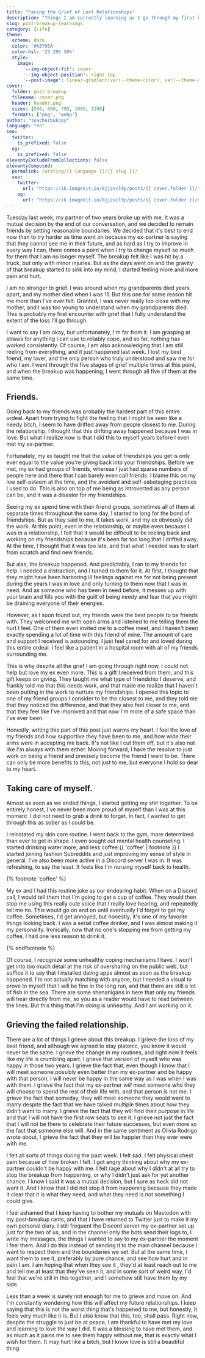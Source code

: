 ```yaml
---
title: "Facing the Grief of Lost Relationships"
description: "Things I am currently learning as I go through my first breakup."
slug: post-breakup-learnings
category: [Life]
theme:
  scheme: dark
  color: '#A3795A'
  color-hsl: '25 29% 50%'
  style:
    image:
      '--img-object-fit': cover
      '--img-object-position': right top
      '--post-image': linear-gradient(var(--theme-color), var(--theme-color))
cover:
  folder: post-breakup
  filename: cover.png
  header: header.png
  sizes: [500, 600, 700, 1000, 1280]
  formats: ['png', 'webp']
author: "teacherbuknoy"
language: "en"
seo:
  twitter:
    is_prefixed: false
  og:
    is_prefixed: false
eleventyExcludeFromCollections: false
eleventyComputed:
  permalink: /writing/{{ language }}/{{ slug }}/
  seo:
    twitter:
      url: "https://ik.imagekit.io/8jjzxcl9p/posts/{{ cover.folder }}/twitter.png"
    og:
      url: "https://ik.imagekit.io/8jjzxcl9p/posts/{{ cover.folder }}/og.png"
---
```


Tuesday last week, my partner of two years broke up with me. It was a mutual decision by the end of our conversation, and we decided to remain friends by setting reasonable boundaries. We decided that it's best to end now than to try harder as time went on because my ex-partner is saying that they cannot see me in their future, and as hard as I try to improve in every way I can, there comes a point when I try to change myself so much for them that I am no longer myself. The breakup felt like I was hit by a truck, but only with minor injuries. But as the days went on and the gravity of that breakup started to sink into my mind, I started feeling more and more pain and hurt.

I am no stranger to grief. I was around when my grandparents died years apart, and my mother died when I was 11. But this one for some reason hit me more than I've ever felt. Granted, I was never really too close with my mother, and I was too young to understand when my grandparents died. This is probably my first encounter with grief that I fully understand the extent of the loss I'll go through.

I want to say I am okay, but unfortunately, I'm far from it. I am grasping at straws for anything I can use to reliably cope, and so far, nothing has worked consistently. Of course, I am also acknowledging that I am still reeling from everything, and it just happened last week. I lost my best friend, my lover, and the only person who truly understood and saw me for who I am. I went through the five stages of grief multiple times at this point, and when the breakup was happening, I went through all five of them at the same time.

## Friends.

Going back to my friends was probably the hardest part of this entire ordeal. Apart from trying to fight the feeling that I might be seen like a needy bitch, I seem to have drifted away from people closest to me. During the relationship, I thought that this drifting away happened because I was in love. But what I realize now is that I did this to myself years before I even met my ex-partner.

Fortunately, my ex taught me that the value of friendships you get is only ever equal to the value you're giving back into your friendships. Before we met, my ex had groups of friends, whereas I just had sparse numbers of people here and there that I can barely even call friends. I blame this on my low self-esteem at the time, and the avoidant and self-sabotaging practices I used to do. This is also on top of me being as introverted as any person can be, and it was a disaster for my friendships.

Seeing my ex spend time with their friend groups, sometimes all of them at separate times throughout the same day, I started to long for the bond of friendships. But as they said to me, it takes work, and my ex obviously did the work. At this point, even in the relationship, or maybe even because I was in a relationship, I felt that it would be difficult to be reeling back and working on my friendships because it's been far too long that I drifted away. At the time, I thought that it was too late, and that what I needed was to start from scratch and find new friends.

But alas, the breakup happened. And predictably, I ran to my friends for help. I needed a distraction, and I turned to them for it. At first, I thought that they might have been harboring ill feelings against me for not being present during the years I was in love and only turning to them now that I was in need. And as someone who has been in need before, it messes up with your brain and fills you with the guilt of being needy and fear that you might be draining everyone of their energies.

However, as I soon found out, my friends were the best people to be friends with. They welcomed me with open arms and listened to me telling them the hurt I feel. One of them even invited me to a coffee meet, and I haven't been exactly spending a lot of time with this friend of mine. The amount of care and support I received is astounding. I just feel cared for and loved during this entire ordeal. I feel like a patient in a hospital room with all of my friends surrounding me.

This is why despite all the grief I am going through right now, I could not help but love my ex even more. This is a gift I received from them, and this gift keeps on giving. They taught me what type of friendship I deserve, and frankly told me that this needs work, and that made me realize that I haven't been putting in the work to nurture my friendships. I opened this topic to one of my friend groups I consider to be the closest to me, and they told me that they noticed the difference, and that they also feel closer to me, and that they feel like I've improved and that now I'm more of a safe space than I've ever been.

Honestly, writing this part of this post just warms my heart. I feel the love of my friends and how supportive they have been to me, and how wide their arms were in accepting me back. It's not like I cut them off, but it's also not like I'm always with them either. Moving forward, I have the resolve to just work on being a friend and precisely become the friend I want to be. There can only be more benefits to this, not just to me, but everyone I hold so dear to my heart.

## Taking care of myself.

Almost as soon as we ended things, I started getting my shit together. To be entirely honest, I've never been more proud of myself than I was at this moment. I did not need to grab a drink to forget. In fact, I wanted to get through this as sober as I could be.

I reinstated my skin care routine. I went back to the gym, more determined than ever to get in shape. I even sought out mental health counseling. I started drinking water more, and less coffee.{{ 'coffee' | footnote }} I started joining fashion Subreddits and just improving my sense of style in general. I've also been more active in a Discord server I was in. It was refreshing, to say the least. It feels like I'm nursing myself back to health.

{% footnote 'coffee' %}

My ex and I had this routine joke as our endearing habit. When on a Discord call, I would tell them that I'm going to get a cup of coffee. They would then stop me using this really cute voice that I really love hearing, and repeatedly tell me no. This would go on and on until eventually I'd forget to get my coffee. Sometimes, I'd get annoyed, but honestly, it's one of my favorite things looking back. I was a serial coffee drinker, and I was almost making it my personality. Ironically, now that no one's stopping me from getting my coffee, I had one less reason to drink it.

{% endfootnote %}

Of course, I recognize some unhealthy coping mechanisms I have. I won't get into too much detail at the risk of oversharing on the public web, but suffice it to say that I installed dating apps almost as soon as the breakup happened. I'm not actually matching with anyone, but I needed a visual to prove to myself that I will be fine in the long run, and that there are still a lot of fish in the sea. There are some shenanigans in here that only my friends will hear directly from me, so you as a reader would have to read between the lines. But this thing that I'm doing is unhealthy. And I am working on it.

## Grieving the failed relationship.

There are a lot of things I grieve about this breakup. I grieve the loss of my best friend, and although we agreed to stay platonic, you know it would never be the same. I grieve the change in my routines, and right now it feels like my life is crumbling apart. I grieve that version of myself who was happy in those two years. I grieve the fact that, even though I know that I will meet someone possibly even better than my ex-partner and be happy with that person, I will never be happy in the same way as I was when I was with them. I grieve the fact that my ex-partner *will* meet someone who they will choose to spend the rest of their life with, and that person is not me. I grieve the fact that someday, they will meet someone they would want to marry despite the fact that we have talked multiple times about how they didn't want to marry. I grieve the fact that they will find their purpose in life and that I will not have the first row seats to see it. I grieve not just the fact that I will not be there to celebrate their future successes, but even more so the fact that someone else will. And in the same sentiment as Olivia Rodrigo wrote about, I grieve the fact that they will be happier than they ever were with me.

I felt all sorts of things during the past week. I felt sad. I felt physical chest pain because of how broken I felt. I got angry thinking about why my ex-partner couldn't be happy with me. I felt rage about why I didn't at all try to stop the breakup from happening, or why I didn't just ask for yet another chance. I know I said it was a mutual decision, but I sure as heck did not want it. And I know that I did not stop it from happening because they made it clear that it is what they need, and what they need is not something I could give.

I feel ashamed that I keep having to bother my mutuals on Mastodon with my post-breakup rants, and that I have returned to Twitter just to make it my own personal diary. I still frequent the Discord server my ex-partner set up just for the two of us, and in the channel only the bots send their logs to, I write my messages, the things I wanted to say to my ex-partner the moment I feel them. And I do this instead of sending it to the main channel because I want to respect them and the boundaries we set. But at the same time, I want them to see it, preferably by pure chance, and see how hurt and in pain I am. I am hoping that when they see it , they'd at least reach out to me and tell me at least that they've seen it, and in some sort of weird way, I'd feel that we're still in this together, and I somehow still have them by my side.

Less than a week is surely not enough for me to grieve and move on. And I'm constantly wondering how this will affect my future relationships. I keep saying that this is not the worst thing that's happened to me, but honestly, it feels very much like it is. But I also know that this, too, shall pass. Right now, despite the struggle to just be at peace, I am thankful to have met my love and learning to love the way I did. It was a blessing to have met them, and as much as it pains me to see them happy without me, that is exactly what I wish for them. It may hurt like a bitch, but I know love is still a beautiful thing.